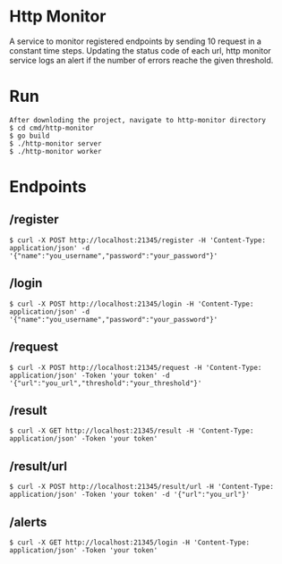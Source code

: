 # Http Monitor 

A service to monitor registered endpoints by sending 10 request in a constant time steps. Updating the status code of each url, http monitor service logs an alert if the number of errors reache the given threshold.

# Run

```
After downloding the project, navigate to http-monitor directory 
$ cd cmd/http-monitor
$ go build
$ ./http-monitor server
$ ./http-monitor worker

```

# Endpoints

## /register

```
$ curl -X POST http://localhost:21345/register -H 'Content-Type: application/json' -d '{"name":"you_username","password":"your_password"}'

```

## /login

```
$ curl -X POST http://localhost:21345/login -H 'Content-Type: application/json' -d '{"name":"you_username","password":"your_password"}'

```
## /request

```
$ curl -X POST http://localhost:21345/request -H 'Content-Type: application/json' -Token 'your token' -d '{"url":"you_url","threshold":"your_threshold"}'

```

## /result

```
$ curl -X GET http://localhost:21345/result -H 'Content-Type: application/json' -Token 'your token'

```

## /result/url

```
$ curl -X POST http://localhost:21345/result/url -H 'Content-Type: application/json' -Token 'your token' -d '{"url":"you_url"}'

```

## /alerts

```
$ curl -X GET http://localhost:21345/login -H 'Content-Type: application/json' -Token 'your token'

```


